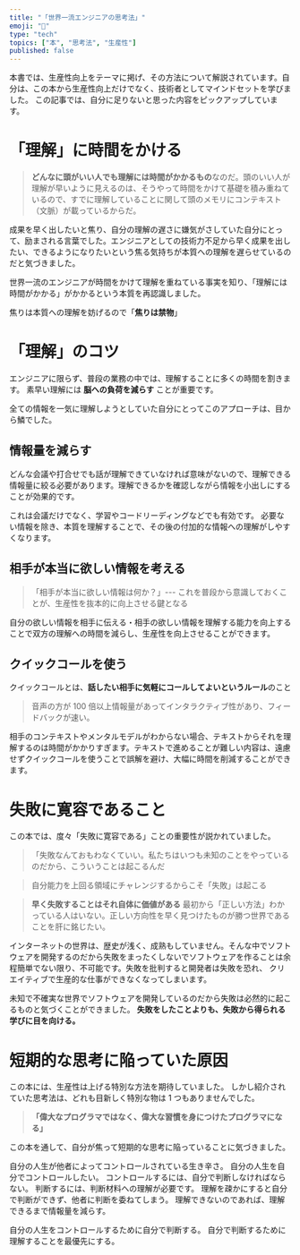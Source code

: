 ```yaml
---
title: "「世界一流エンジニアの思考法」"
emoji: "🙆"
type: "tech"
topics: ["本", "思考法", "生産性"]
published: false
---
```


本書では、生産性向上をテーマに掲げ、その方法について解説されています。自分は、この本から生産性向上だけでなく、技術者としてマインドセットを学びました。
この記事では、自分に足りないと思った内容をピックアップしています。

# 「理解」に時間をかける

> **どんなに頭がいい人でも理解には時間がかかるもの**なのだ。頭のいい人が理解が早いように見えるのは、そうやって時間をかけて基礎を積み重ねているので、すでに理解していることに関して頭のメモリにコンテキスト（文脈）が載っているからだ。

成果を早く出したいと焦り、自分の理解の遅さに嫌気がさしていた自分にとって、励まされる言葉でした。エンジニアとしての技術力不足から早く成果を出したい、できるようになりたいという焦る気持ちが本質への理解を遅らせているのだと気づきました。

世界一流のエンジニアが時間をかけて理解を重ねている事実を知り、「理解には時間がかかる」がかかるという本質を再認識しました。

焦りは本質への理解を妨げるので「**焦りは禁物**」

# 「理解」のコツ

エンジニアに限らず、普段の業務の中では、理解することに多くの時間を割きます。
素早い理解には **脳への負荷を減らす** ことが重要です。

全ての情報を一気に理解しようとしていた自分にとってこのアプローチは、目から鱗でした。

## 情報量を減らす

どんな会議や打合せでも話が理解できていなければ意味がないので、理解できる情報量に絞る必要があります。理解できるかを確認しながら情報を小出しにすることが効果的です。

これは会議だけでなく、学習やコードリーディングなどでも有効です。
必要ない情報を除き、本質を理解することで、その後の付加的な情報への理解がしやすくなります。

## 相手が本当に欲しい情報を考える

> 「相手が本当に欲しい情報は何か？」--- これを普段から意識しておくことが、生産性を抜本的に向上させる鍵となる

自分の欲しい情報を相手に伝える・相手の欲しい情報を理解する能力を向上することで双方の理解への時間を減らし、生産性を向上させることができます。

## クイックコールを使う

クイックコールとは、**話したい相手に気軽にコールしてよいというルール**のこと

> 音声の方が 100 倍以上情報量があってインタラクティブ性があり、フィードバックが速い。

相手のコンテキストやメンタルモデルがわからない場合、テキストからそれを理解するのは時間がかかりすぎます。テキストで進めることが難しい内容は、遠慮せずクイックコールを使うことで誤解を避け、大幅に時間を削減することができます。

# 失敗に寛容であること

この本では、度々「失敗に寛容である」ことの重要性が説かれていました。

> 「失敗なんておもわなくていい。私たちはいつも未知のことをやっているのだから、こういうことは起こるんだ

> 自分能力を上回る領域にチャレンジするからこそ「失敗」は起こる

> **早く失敗することはそれ自体に価値がある**
> 最初から「正しい方法」わかっている人はいない。正しい方向性を早く見つけたものが勝つ世界であることを肝に銘じたい。

インターネットの世界は、歴史が浅く、成熟もしていません。そんな中でソフトウェアを開発するのだから失敗をまったくしないでソフトウェアを作ることは余程簡単でない限り、不可能です。失敗を批判すると開発者は失敗を恐れ、 クリエイティブで生産的な仕事ができなくなってしまいます。

未知で不確実な世界でソフトウェアを開発しているのだから失敗は必然的に起こるものと気づくことができました。
**失敗をしたことよりも、失敗から得られる学びに目を向ける。**

# 短期的な思考に陥っていた原因

この本には、生産性は上げる特別な方法を期待していました。
しかし紹介されていた思考法は、どれも目新しく特別な物は 1 つもありませんでした。

> **「偉大なプログラマではなく、偉大な習慣を身につけたプログラマになる」**

この本を通して、自分が焦って短期的な思考に陥っていることに気づきました。

自分の人生が他者によってコントロールされている生き辛さ。
自分の人生を自分でコントロールしたい。
コントロールするには、自分で判断しなければならない。
判断するには、判断材料への理解が必要です。
理解を疎かにすると自分で判断ができず、他者に判断を委ねてしまう。
理解できないのであれば、理解できるまで情報量を減らす。

自分の人生をコントロールするために自分で判断する。
自分で判断するために理解することを最優先にする。
